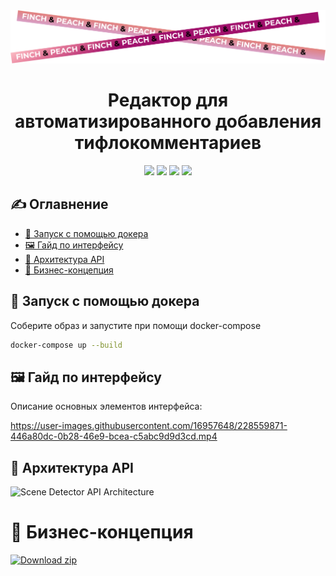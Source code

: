 <div id="header" align="center">
<img src="Group 76.png" alt="LinkedIn Badge"/>
  <h1>
Редактор для автоматизированного добавления тифлокомментариев
  </h1>
  <a href="https://www.python.org/"><img src="https://img.shields.io/badge/Python-14354C?style=for-the-badge&logo=python&logoColor=white"></a> 
  <a href="https://svelte.dev"><img src="https://img.shields.io/badge/Svelte-4A4A55?style=for-the-badge&logo=svelte&logoColor=FF3E00"></a>
  <a href="https://fastapi.tiangolo.com/"><img src="https://img.shields.io/badge/FastAPI-009688?style=for-the-badge&logo=fastapi&logoColor=white"></a>
  <a href="https://www.docker.com/"><img src="https://img.shields.io/badge/Docker-2496ED?style=for-the-badge&logo=Docker&logoColor=white"></a>
</div>

## ✍️ Оглавнение 

* [🐳 Запуск с помощью докера](https://github.com/Dikower/SceneDescriptor/edit/master/readme.md#-запуск-с-помощью-докера)
* [🖼️ Гайд по интерфейсу](https://github.com/Dikower/SceneDescriptor/edit/master/readme.md#%EF%B8%8F-интерфейс-решения)
* [🤖 Архитектура API](https://github.com/Dikower/SceneDescriptor/edit/master/readme.md#-архитектура-api)
* [📎 Бизнес-концепция](https://github.com/Dikower/SceneDescriptor/edit/master/readme.md#-бизнес-концепция)

## 🐳 Запуск с помощью докера
Соберите образ и запустите при помощи docker-compose
```bash
docker-compose up --build
```

## 🖼️ Гайд по интерфейсу

Описание основных элементов интерфейса:

https://user-images.githubusercontent.com/16957648/228559871-446a80dc-0b28-46e9-bcea-c5abc9d9d3cd.mp4

## 🤖 Архитектура API

![Scene Detector API Architecture](https://user-images.githubusercontent.com/16957648/228568636-7d3211f9-cb50-45fe-9d3a-8ce7a9d0d8db.png)

# 📎 Бизнес-концепция

[![Download zip](https://custom-icon-badges.herokuapp.com/badge/-Download-blue?style=for-the-badge&logo=download&logoColor=white "Download zip")](https://github.com/Dikower/SceneDescriptor/files/11102333/Finch.Peach.pdf)
